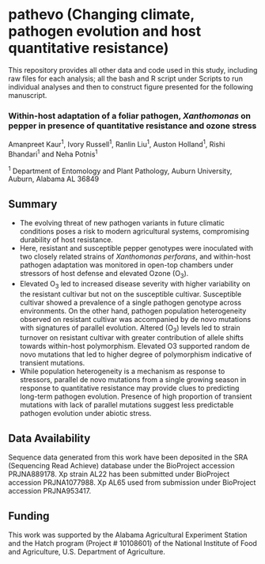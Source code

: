 # pathevo (Changing climate, pathogen evolution and host quantitative resistance)

This repository provides all other data and code used in this study, including raw files for each analysis; all the bash and R script under Scripts to run individual analyses and then to construct figure presented for the following manuscript.

### Within-host adaptation of a foliar pathogen, *Xanthomonas* on pepper in presence of quantitative resistance and ozone stress 

Amanpreet Kaur<sup>1</sup>, Ivory Russell<sup>1</sup>, Ranlin Liu<sup>1</sup>, Auston Holland<sup>1</sup>, Rishi Bhandari<sup>1</sup> and Neha Potnis<sup>1</sup>

<sup>1</sup> Department of Entomology and Plant Pathology, Auburn University, Auburn, Alabama AL 36849


## Summary


* The evolving threat of new pathogen variants in future climatic conditions poses a risk to modern agricultural systems, compromising durability of host resistance.  
* Here, resistant and susceptible pepper genotypes were inoculated with two closely related strains of *Xanthomonas perforans*, and within-host pathogen adaptation was monitored in open-top chambers under stressors of host defense and elevated Ozone (O<sub>3</sub>).  
* Elevated O<sub>3</sub> led to increased disease severity with higher variability on the resistant cultivar but not on the susceptible cultivar. Susceptible cultivar showed a prevalence of a single pathogen genotype across environments. On the other hand, pathogen population heterogeneity observed on resistant cultivar was accompanied by de novo mutations with signatures of parallel evolution. Altered (O<sub>3</sub>) levels led to strain turnover on resistant cultivar with greater contribution of allele shifts towards within-host polymorphism. Elevated O3 supported random de novo mutations that led to higher degree of polymorphism indicative of transient mutations. 
*	While population heterogeneity is a mechanism as response to stressors, parallel de novo mutations from a single growing season in response to quantitative resistance may provide clues to predicting long-term pathogen evolution. Presence of high proportion of transient mutations with lack of parallel mutations suggest less predictable pathogen evolution under abiotic stress.


## Data Availability

Sequence data generated from this work have been deposited in the SRA (Sequencing Read Achieve) database under the BioProject accession PRJNA889178. Xp strain AL22 has been submitted under BioProject accession PRJNA1077988. Xp AL65 used from submission under BioProject accession PRJNA953417.  

## Funding

This work was supported by the Alabama Agricultural Experiment Station and the Hatch program (Project # 10108601) of the National Institute of Food and Agriculture, U.S. Department of Agriculture. 
